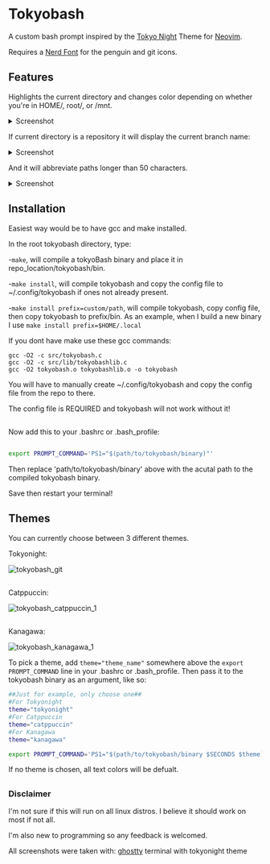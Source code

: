 # Tokyobash
A custom bash prompt inspired by the [Tokyo Night](https://www.github.com/folke/tokyonight.nvim) Theme for [Neovim](http://www.neovim.io).

Requires a [Nerd Font](https://www.nerdfonts.com) for the penguin and git icons.
## Features
Highlights the current directory and changes color depending on whether you're in HOME/, root/, or /mnt.
<details>
<summary>Screenshot</summary>
  
![Screenshot_display](https://github.com/user-attachments/assets/f331bb4d-6a9d-4378-aa94-0f26bb2aed78)

</details>

If current directory is a repository it will display the current branch name:
<details>
  <summary>Screenshot</summary>
  
  ![tokyobash_tokyonight_1](https://github.com/user-attachments/assets/dd4d42ff-7daa-435f-8b42-457fc9c774a7)

</details>

And it will abbreviate paths longer than 50 characters.
<details>
<summary>Screenshot</summary>

![tokyobash_arbv](https://github.com/user-attachments/assets/f8e4d0a6-7ce0-46f4-946d-c786fd0d6933)

</details>

## Installation

Easiest way would be to have gcc and make installed.

In the root tokyobash directory, type:

  -`make`, will compile a tokyoBash binary and place it in repo_location/tokyobash/bin.

  -`make install`, will compile tokyobash and copy the config file to ~/.config/tokyobash if ones not already present.

  -`make install prefix=custom/path`, will compile tokyobash, copy config file, then copy tokyobash to prefix/bin.
As an example, when I build a new binary I use `make install prefix=$HOME/.local`

If you dont have make use these gcc commands:
```
gcc -O2 -c src/tokyobash.c
gcc -O2 -c src/lib/tokyobashlib.c
gcc -O2 tokyobash.o tokyobashlib.o -o tokyobash
```
You will have to manually create ~/.config/tokyobash and copy the config file from the repo to there.

The config file is REQUIRED and tokyobash will not work without it!

##

Now add this to your .bashrc or .bash_profile:

```bash

export PROMPT_COMMAND='PS1="$(path/to/tokyobash/binary)"'

```
Then replace 'path/to/tokyobash/binary' above with the acutal path to the compiled tokyobash binary.

Save then restart your terminal!

## Themes

You can currently choose between 3 different themes.

  Tokyonight:
  
  ![tokyobash_git](https://github.com/user-attachments/assets/339a549e-4c68-42ab-95f7-a5660e3ed322)
##

  Catppuccin:
  
![tokyobash_catppuccin_1](https://github.com/user-attachments/assets/f1619806-32bf-4364-936f-a3263b7dc8a2)

##

  Kanagawa:
  
  ![tokyobash_kanagawa_1](https://github.com/user-attachments/assets/9d026d34-54cc-4cbe-9be5-5ffc61cc9055)

To pick a theme, add `theme="theme_name"` somewhere above the `export PROMPT_COMMAND` line in your .bashrc or .bash_profile. Then pass it to the tokyobash binary as an argument, like so:
```bash
##Just for example, only choose one##
#For Tokyonight
theme="tokyonight"
#For Catppuccin
theme="catppuccin"
#For Kanagawa
theme="kanagawa"

export PROMPT_COMMAND='PS1="$(path/to/tokyobash/binary $SECONDS $theme)"'
```
If no theme is chosen, all text colors will be defualt.

##

### Disclaimer
I'm not sure if this will run on all linux distros. I believe it should work on most if not all.

I'm also new to programming so any feedback is welcomed.


All screenshots were taken with: [ghostty](https://www.ghostty.org) terminal with tokyonight theme
